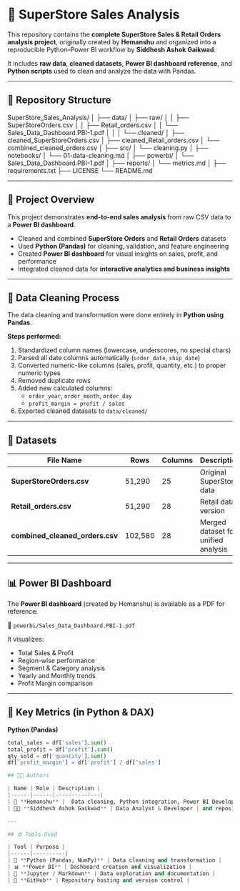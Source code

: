 # 🧾 SuperStore Sales Analysis

This repository contains the **complete SuperStore Sales & Retail Orders analysis project**, originally created by **Hemanshu** and organized into a reproducible Python–Power BI workflow by **Siddhesh Ashok Gaikwad**.

It includes **raw data**, **cleaned datasets**, **Power BI dashboard reference**, and **Python scripts** used to clean and analyze the data with Pandas.

---

## 📂 Repository Structure

SuperStore_Sales_Analysis/
│
├── data/
│ ├── raw/
│ │ ├── SuperStoreOrders.csv
│ │ ├── Retail_orders.csv
│ │ └── Sales_Data_Dashboard.PBI-1.pdf
│ │
│ └── cleaned/
│ ├── cleaned_SuperStoreOrders.csv
│ ├── cleaned_Retail_orders.csv
│ └── combined_cleaned_orders.csv
│
├── src/
│ └── cleaning.py
│
├── notebooks/
│ └── 01-data-cleaning.md
│
├── powerbi/
│ └── Sales_Data_Dashboard.PBI-1.pdf
│
├── reports/
│ └── metrics.md
│
├── requirements.txt
├── LICENSE
└── README.md

---

## 🧠 Project Overview

This project demonstrates **end-to-end sales analysis** from raw CSV data to a **Power BI dashboard**.

- Cleaned and combined **SuperStore Orders** and **Retail Orders** datasets  
- Used **Python (Pandas)** for cleaning, validation, and feature engineering  
- Created **Power BI dashboard** for visual insights on sales, profit, and performance  
- Integrated cleaned data for **interactive analytics and business insights**

---

## 🧹 Data Cleaning Process

The data cleaning and transformation were done entirely in **Python using Pandas**.

**Steps performed:**
1. Standardized column names (lowercase, underscores, no special chars)  
2. Parsed all date columns automatically (`order_date`, `ship_date`)  
3. Converted numeric-like columns (sales, profit, quantity, etc.) to proper numeric types  
4. Removed duplicate rows  
5. Added new calculated columns:
   - `order_year`, `order_month`, `order_day`  
   - `profit_margin = profit / sales`
6. Exported cleaned datasets to `data/cleaned/`

---

## 🧾 Datasets

| File Name | Rows | Columns | Description |
|------------|------|----------|-------------|
| **SuperStoreOrders.csv** | 51,290 | 25 | Original SuperStore data |
| **Retail_orders.csv** | 51,290 | 28 | Retail data version |
| **combined_cleaned_orders.csv** | 102,580 | 28 | Merged dataset for unified analysis |

---

## 📊 Power BI Dashboard

The **Power BI dashboard** (created by Hemanshu) is available as a PDF for reference:

📁 `powerbi/Sales_Data_Dashboard.PBI-1.pdf`

It visualizes:
- Total Sales & Profit  
- Region-wise performance  
- Segment & Category analysis  
- Yearly and Monthly trends  
- Profit Margin comparison  

---

## 🧮 Key Metrics (in Python & DAX)

**Python (Pandas)**
```python
total_sales = df['sales'].sum()
total_profit = df['profit'].sum()
qty_sold = df['quantity'].sum()
df['profit_margin'] = df['profit'] / df['sales']

## 👨‍💻 Authors

| Name | Role | Description |
|------|------|--------------|
| 🧠 **Hemanshu** |  Data cleaning, Python integration, Power BI Developer | Created the full Power BI Dashboard |
| 👨‍💻 **Siddhesh Ashok Gaikwad** | Data Analyst & Developer | and repository setup |

---

## ⚙️ Tools Used

| Tool | Purpose |
|------|----------|
| 🐍 **Python (Pandas, NumPy)** | Data cleaning and transformation |
| 📊 **Power BI** | Dashboard creation and visualization |
| 📓 **Jupyter / Markdown** | Data exploration and documentation |
| 💾 **GitHub** | Repository hosting and version control |
